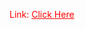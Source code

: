 <p style="color: red">
  Link:
  <a style="color: red" href="https://arjijethin.github.io/Web/" target="_blank"
    >Click Here</a
  >
</p>
